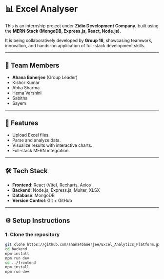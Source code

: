 # 📊 Excel Analyser  

This is an internship project under **Zidio Development Company**, built using the **MERN Stack (MongoDB, Express.js, React, Node.js)**.  

It is being collaboratively developed by **Group 16**, showcasing teamwork, innovation, and hands-on application of full-stack development skills.  

---

## 👥 Team Members  
- **Ahana Banerjee** (Group Leader)  
- Kishor Kumar  
- Abha Sharma  
- Hema Varshini  
- Sabitha  
- Sayem  

---

## 🚀 Features  
- Upload Excel files.  
- Parse and analyze data.  
- Visualize results with interactive charts.  
- Full-stack MERN integration.  

---

## 🛠️ Tech Stack  
- **Frontend**: React (Vite), Recharts, Axios  
- **Backend**: Node.js, Express.js, Multer, XLSX  
- **Database**: MongoDB  
- **Version Control**: Git + GitHub  

---

## ⚙️ Setup Instructions  

### 1. Clone the repository  
```bash
git clone https://github.com/ahana4banerjee/Excel_Analytics_Platform.git
cd backend
npm install
npm run dev
cd ../frontend
npm install
npm run dev
